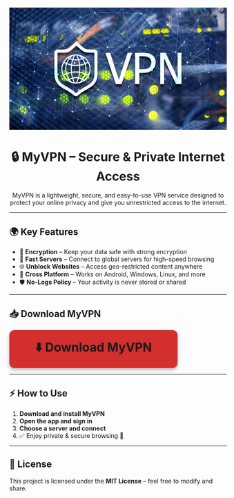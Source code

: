 <p align="center">
  <img src="vpn.jpg" alt="VPN Banner" width="800">
</p>

<h1 align="center">🔒 MyVPN – Secure & Private Internet Access</h1>

<p align="center">
  MyVPN is a lightweight, secure, and easy-to-use VPN service designed to protect your online privacy and give you unrestricted access to the internet.
</p>

---

## 🌍 Key Features
- 🔐 **Encryption** – Keep your data safe with strong encryption  
- 🚀 **Fast Servers** – Connect to global servers for high-speed browsing  
- 🌐 **Unblock Websites** – Access geo-restricted content anywhere  
- 📱 **Cross Platform** – Works on Android, Windows, Linux, and more  
- 🛡 **No-Logs Policy** – Your activity is never stored or shared  

---

## 📥 Download MyVPN

<p align="center">
  <a href="https://your-link-here.com" style="text-decoration:none;">
    <div style="display:inline-block; padding:20px 60px; font-size:28px; font-weight:bold; color:white; background-color:#d32f2f; border-radius:12px; box-shadow:0 4px 8px rgba(0,0,0,0.3);">
      ⬇️ Download MyVPN
    </div>
  </a>
</p>

---

## ⚡ How to Use
1. **Download and install MyVPN**  
2. **Open the app and sign in**  
3. **Choose a server and connect**  
4. ✅ Enjoy private & secure browsing 🎉  

---

## 📌 License
This project is licensed under the **MIT License** – feel free to modify and share.  
